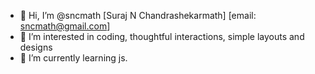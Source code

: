 - 👋 Hi, I’m @sncmath [Suraj N Chandrashekarmath] [email: sncmath@gmail.com]
- 👀 I’m interested in coding, thoughtful interactions, simple layouts and designs
- 🌱 I’m currently learning js.
